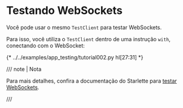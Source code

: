 # Testando WebSockets

Você pode usar o mesmo `TestClient` para testar WebSockets.

Para isso, você utiliza o `TestClient` dentro de uma instrução `with`, conectando com o WebSocket:

{* ../../examples/app_testing/tutorial002.py hl[27:31] *}

/// note | Nota

Para mais detalhes, confira a documentação do Starlette para <a href="https://www.starlette.io/testclient/#testing-websocket-sessions" class="external-link" target="_blank">testar WebSockets</a>.

///
